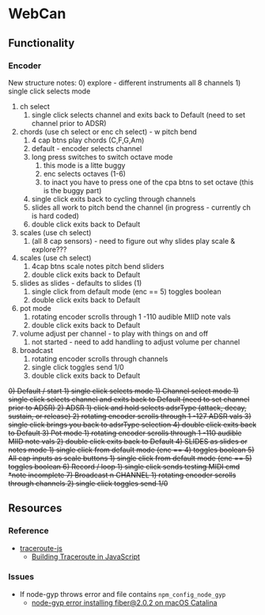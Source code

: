# WebCan

## Functionality 

### Encoder

New structure notes:
0) explore - different instruments all 8 channels
     1) single click selects mode
1) ch select
     1) single click selects channel and exits back to Default (need to set channel prior to ADSR)
2) chords (use ch select or enc ch select)  -  w pitch bend
	 1) 4 cap btns play chords (C,F,G,Am)	
     2) default - encoder selects channel 
     3) long press switches to switch octave mode
     	1) this mode is a litte buggy
     	2) enc selects octaves (1-6)
     	3) to inact you have to press one of the cpa btns to set octave (this is the buggy part)
     4) single click exits back to cycling through channels
     5) slides all work to pitch bend the channel (in progress - currently ch is hard coded)
     6) double click exits back to Default
3) scales (use ch select) 
	 1) (all 8 cap sensors) - need to figure out why slides play scale & explore???
4) scales (use ch select)
	 1) 4cap btns scale notes pitch bend sliders
     2) double click exits back to Default
5) slides as slides - defaults to slides (1)
	 1) single click from default mode (enc == 5) toggles boolean
	 2) double click exits back to Default
6) pot mode
     1) rotating encoder scrolls through 1 -110 audible MIID note vals
     2) double click exits back to Default	
7) volume adjust per channel - to play with things on and off
	 1) not started - need to add handling to adjust volume per channel
8) broadcast
  	 1) rotating encoder scrolls through channels
     2) single click toggles send 1/0
     3) double click exits back to Default

<s>
0) Default / start 
     1) single click selects mode
1) Channel select mode  
     1) single click selects channel and exits back to Default (need to set channel prior to ADSR)
2) ADSR
     1) click and hold selects adsrType (attack, decay, sustain, or release)
     2) rotating encoder scrolls through 1 -127 ADSR vals
     3) single click brings you back to adsrType selection
     4) double click exits back to Default
3) Pot mode
     1) rotating encoder scrolls through 1 -110 audible MIID note vals
     2) double click exits back to Default
4) SLIDES as slides or notes mode
     1) single click from default mode (enc == 4) toggles boolean
5) All cap inputs as scale buttons 
     1) single click from default mode (enc == 5) toggles boolean
6) Record / loop 
     1) single click sends testing MIDI cmd *note incomplete
7) Broadcast n CHANNEL
     1) rotating encoder scrolls through channels
     2) single click toggles send 1/0
</s>

## Resources

### Reference

- [traceroute-js](https://github.com/frnkst/traceroute-js/blob/master/traceroute.js)
	- [Building Traceroute in JavaScript](https://medium.com/@frnkst_/building-traceroute-in-javascript-eea519385af1)

### Issues

- If node-gyp throws error and file contains `npm_config_node_gyp`
	- [node-gyp error installing fiber@2.0.2 on macOS Catalina](npm_config_node_gyp)